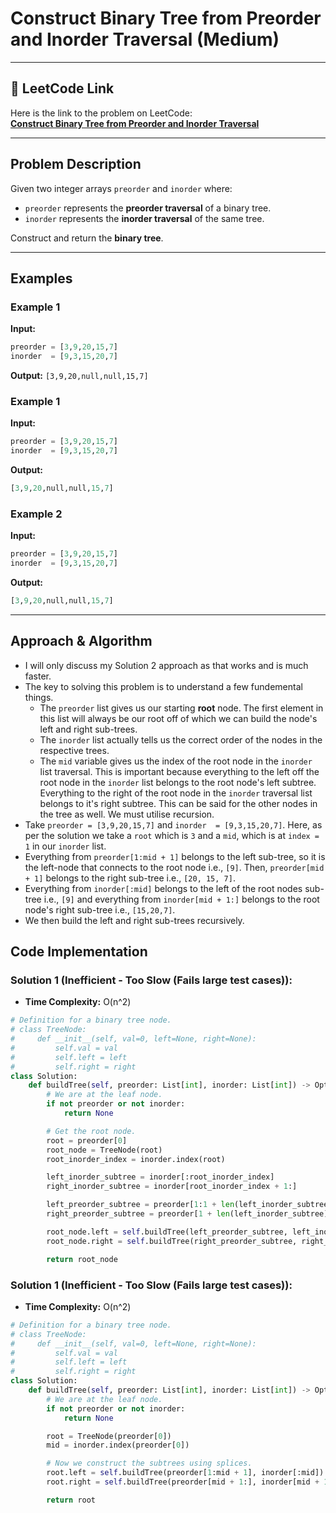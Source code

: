 # Construct Binary Tree from Preorder and Inorder Traversal (Medium)

---

## 🔗 LeetCode Link

Here is the link to the problem on LeetCode:  
[**Construct Binary Tree from Preorder and Inorder Traversal**](https://leetcode.com/problems/construct-binary-tree-from-preorder-and-inorder-traversal/)

---

## Problem Description

Given two integer arrays `preorder` and `inorder` where:

- `preorder` represents the **preorder traversal** of a binary tree.
- `inorder` represents the **inorder traversal** of the same tree.

Construct and return the **binary tree**.

---

## Examples

### **Example 1**

**Input:**

```python
preorder = [3,9,20,15,7]
inorder  = [9,3,15,20,7]
```

**Output:**
`[3,9,20,null,null,15,7]`

### **Example 1**

**Input:**

```python
preorder = [3,9,20,15,7]
inorder  = [9,3,15,20,7]
```

**Output:**

```python
[3,9,20,null,null,15,7]
```

### **Example 2**

**Input:**

```python
preorder = [3,9,20,15,7]
inorder  = [9,3,15,20,7]
```

**Output:**

```python
[3,9,20,null,null,15,7]
```

---

## Approach & Algorithm

- I will only discuss my Solution 2 approach as that works and is much faster.
- The key to solving this problem is to understand a few fundemental things.
  - The `preorder` list gives us our starting **root** node. The first element in this list will always be our root off of which we can build the node's left and right sub-trees.
  - The `inorder` list actually tells us the correct order of the nodes in the respective trees.
  - The `mid` variable gives us the index of the root node in the `inorder` list traversal. This is important because everything to the left off the root node in the `inorder` list belongs to the root node's left subtree. Everything to the right of the root node in the `inorder` traversal list belongs to it's right subtree. This can be said for the other nodes in the tree as well. We must utilise recursion.
- Take `preorder = [3,9,20,15,7]` and `inorder  = [9,3,15,20,7]`. Here, as per the solution we take a `root` which is `3` and a `mid`, which is at `index = 1` in our `inorder` list.
- Everything from `preorder[1:mid + 1]` belongs to the left sub-tree, so it is the left-node that connects to the root node i.e., `[9]`. Then, `preorder[mid + 1]` belongs to the right sub-tree i.e., `[20, 15, 7]`.
- Everything from `inorder[:mid]` belongs to the left of the root nodes sub-tree i.e., `[9]` and everything from `inorder[mid + 1:]` belongs to the root node's right sub-tree i.e., `[15,20,7]`.
- We then build the left and right sub-trees recursively.

## Code Implementation

### Solution 1 (Inefficient - Too Slow (Fails large test cases)):

- **Time Complexity:** O(n^2)

```python
# Definition for a binary tree node.
# class TreeNode:
#     def __init__(self, val=0, left=None, right=None):
#         self.val = val
#         self.left = left
#         self.right = right
class Solution:
    def buildTree(self, preorder: List[int], inorder: List[int]) -> Optional[TreeNode]:
        # We are at the leaf node.
        if not preorder or not inorder:
            return None

        # Get the root node.
        root = preorder[0]
        root_node = TreeNode(root)
        root_inorder_index = inorder.index(root)

        left_inorder_subtree = inorder[:root_inorder_index]
        right_inorder_subtree = inorder[root_inorder_index + 1:]

        left_preorder_subtree = preorder[1:1 + len(left_inorder_subtree)]
        right_preorder_subtree = preorder[1 + len(left_inorder_subtree):]

        root_node.left = self.buildTree(left_preorder_subtree, left_inorder_subtree)
        root_node.right = self.buildTree(right_preorder_subtree, right_inorder_subtree)

        return root_node
```

### Solution 1 (Inefficient - Too Slow (Fails large test cases)):

- **Time Complexity:** O(n^2)

```python
# Definition for a binary tree node.
# class TreeNode:
#     def __init__(self, val=0, left=None, right=None):
#         self.val = val
#         self.left = left
#         self.right = right
class Solution:
    def buildTree(self, preorder: List[int], inorder: List[int]) -> Optional[TreeNode]:
        # We are at the leaf node.
        if not preorder or not inorder:
            return None

        root = TreeNode(preorder[0])
        mid = inorder.index(preorder[0])

        # Now we construct the subtrees using splices.
        root.left = self.buildTree(preorder[1:mid + 1], inorder[:mid])
        root.right = self.buildTree(preorder[mid + 1:], inorder[mid + 1:])

        return root
```
